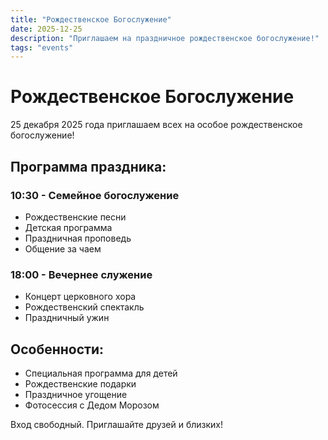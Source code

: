 ```yaml
---
title: "Рождественское Богослужение"
date: 2025-12-25
description: "Приглашаем на праздничное рождественское богослужение!"
tags: "events"
---
```


# Рождественское Богослужение

25 декабря 2025 года приглашаем всех на особое рождественское богослужение!

## Программа праздника:

### 10:30 - Семейное богослужение
- Рождественские песни
- Детская программа
- Праздничная проповедь
- Общение за чаем

### 18:00 - Вечернее служение
- Концерт церковного хора
- Рождественский спектакль
- Праздничный ужин

## Особенности:
- Специальная программа для детей
- Рождественские подарки
- Праздничное угощение
- Фотосессия с Дедом Морозом

Вход свободный. Приглашайте друзей и близких!
